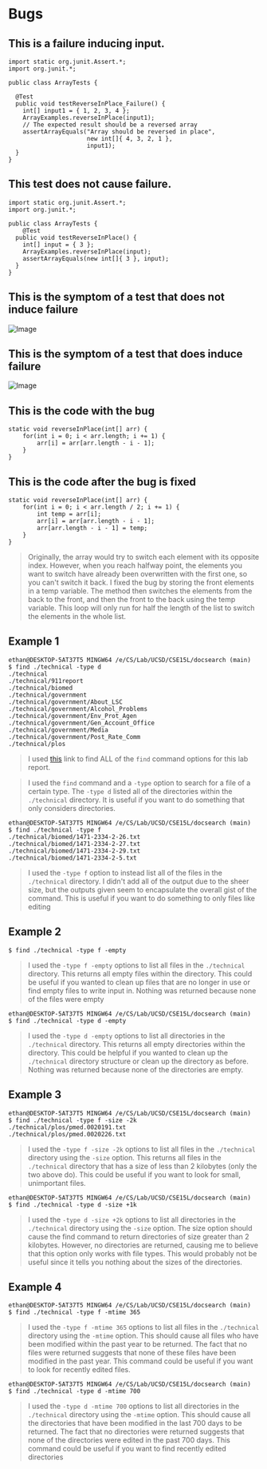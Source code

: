 # Bugs
## This is a failure inducing input.
```
import static org.junit.Assert.*;
import org.junit.*;

public class ArrayTests {
  
  @Test 
  public void testReverseInPlace_Failure() {
    int[] input1 = { 1, 2, 3, 4 };
    ArrayExamples.reverseInPlace(input1);
    // The expected result should be a reversed array
    assertArrayEquals("Array should be reversed in place", 
                      new int[]{ 4, 3, 2, 1 }, 
                      input1);
  }
}
```
## This test does not cause failure.
```
import static org.junit.Assert.*;
import org.junit.*;

public class ArrayTests {
	@Test
  public void testReverseInPlace() {
    int[] input = { 3 };
    ArrayExamples.reverseInPlace(input);
    assertArrayEquals(new int[]{ 3 }, input);
  }
}
```
## This is the symptom of a test that does not induce failure
![Image](https://imgur.com/V66ifYE.png)
## This is the symptom of a test that does induce failure
![Image](https://imgur.com/xgvtvyQ.png)
## This is the code with the bug
```
static void reverseInPlace(int[] arr) {
    for(int i = 0; i < arr.length; i += 1) {
        arr[i] = arr[arr.length - i - 1];
    }
}
```
## This is the code after the bug is fixed
```
static void reverseInPlace(int[] arr) {
    for(int i = 0; i < arr.length / 2; i += 1) {
        int temp = arr[i];
        arr[i] = arr[arr.length - i - 1];
        arr[arr.length - i - 1] = temp;
    }
}
```
> Originally, the array would try to switch each element with its opposite index. However, when you reach
> halfway point, the elements you want to switch have already been overwritten with the first one, so you
> can't switch it back. I fixed the bug by storing the front elements in a temp variable. The method then
> switches the elements from the back to the front, and then the front to the back using the temp variable.
> This loop will only run for half the length of the list to switch the elements in the whole list.

## Example 1
```
ethan@DESKTOP-5AT37T5 MINGW64 /e/CS/Lab/UCSD/CSE15L/docsearch (main)
$ find ./technical -type d
./technical
./technical/911report
./technical/biomed
./technical/government
./technical/government/About_LSC
./technical/government/Alcohol_Problems
./technical/government/Env_Prot_Agen
./technical/government/Gen_Account_Office
./technical/government/Media
./technical/government/Post_Rate_Comm
./technical/plos
```
> I used [this](https://man7.org/linux/man-pages/man1/find.1.html) link to find ALL of the ```find```
> command options for this lab report. 

> I used the ```find``` command and a ```-type``` option to search for a file of a certain type. The
> ```-type d``` listed all of the directories within the ```./technical``` directory. It is useful
> if you want to do something that only considers directories.
```
ethan@DESKTOP-5AT37T5 MINGW64 /e/CS/Lab/UCSD/CSE15L/docsearch (main)
$ find ./technical -type f
./technical/biomed/1471-2334-2-26.txt
./technical/biomed/1471-2334-2-27.txt
./technical/biomed/1471-2334-2-29.txt
./technical/biomed/1471-2334-2-5.txt
```
> I used the ```-type f``` option to instead list all of the files in the ```./technical``` directory.
> I didn't add all of the output due to the sheer size, but the outputs given seem to encapsulate the
> overall gist of the command. This is useful if you want to do something to only files like editing

## Example 2
```
$ find ./technical -type f -empty

```
> I used the ```-type f -empty``` options to list all files in the ```./technical``` directory.
> This returns all empty files within the directory. This could be useful if you wanted to clean up
> files that are no longer in use or find empty files to write input in. Nothing was returned because
> none of the files were empty

```
ethan@DESKTOP-5AT37T5 MINGW64 /e/CS/Lab/UCSD/CSE15L/docsearch (main)
$ find ./technical -type d -empty

```
> I used the ```-type d -empty``` options to list all directories in the ```./technical``` directory.
> This returns all empty directories within the directory. This could be helpful if you wanted to clean
> up the ```./technical``` directory structure or clean up the directory as before. Nothing was returned
> because none of the directories are empty.

## Example 3
```
ethan@DESKTOP-5AT37T5 MINGW64 /e/CS/Lab/UCSD/CSE15L/docsearch (main)
$ find ./technical -type f -size -2k
./technical/plos/pmed.0020191.txt
./technical/plos/pmed.0020226.txt
```
> I used the ```-type f -size -2k``` options to list all files in the ```./technical``` directory using the
> ```-size``` option. This returns all files in the ```./technical``` directory that has a size of less
> than 2 kilobytes (only the two above do). This could be useful if you want to look for small,
> unimportant files.

```
ethan@DESKTOP-5AT37T5 MINGW64 /e/CS/Lab/UCSD/CSE15L/docsearch (main)
$ find ./technical -type d -size +1k

```
> I used the ```-type d -size +2k``` options to list all directories in the ```./technical``` directory using the
> ```-size``` option. The size option should cause the find command to return directories of size greater than 2
> kilobytes. However, no directories are returned, causing me to believe that this option only works with file types.
> This would probably not be useful since it tells you nothing about the sizes of the directories.

## Example 4
```
ethan@DESKTOP-5AT37T5 MINGW64 /e/CS/Lab/UCSD/CSE15L/docsearch (main)
$ find ./technical -type f -mtime 365

```
> I used the ```-type f -mtime 365``` options to list all files in the ```./technical``` directory using the
> ```-mtime``` option. This should cause all files who have been modified within the past year to be returned.
> The fact that no files were returned suggests that none of these files have been modified in the past year. This
> command could be useful if you want to look for recently edited files.

```
ethan@DESKTOP-5AT37T5 MINGW64 /e/CS/Lab/UCSD/CSE15L/docsearch (main)
$ find ./technical -type d -mtime 700

```

> I used the ```-type d -mtime 700``` options to list all directories in the ```./technical``` directory
> using the ```-mtime``` option. This should cause all the directories that have been modified in the last
> 700 days to be returned. The fact that no directories were returned suggests that none of the directories
> were edited in the past 700 days. This command could be useful if you want to find recently edited directories
